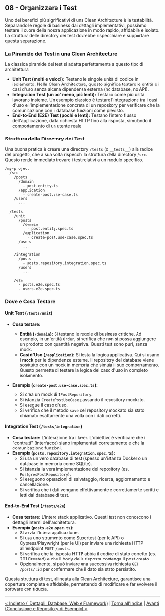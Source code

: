 ## 08 - Organizzare i Test

Uno dei benefici più significativi di una Clean Architecture è la testabilità. Separando le regole di business dai dettagli implementativi, possiamo testare il cuore della nostra applicazione in modo rapido, affidabile e isolato. La struttura delle directory dei test dovrebbe rispecchiare e supportare questa separazione.

### La Piramide dei Test in una Clean Architecture

La classica piramide dei test si adatta perfettamente a questo tipo di architettura:

*   **Unit Test (molti e veloci):** Testano le singole unità di codice in isolamento. Nella Clean Architecture, questo significa testare le entità e i casi d'uso senza alcuna dipendenza esterna (no database, no API).
*   **Integration Test (un po' meno, più lenti):** Testano come più unità lavorano insieme. Un esempio classico è testare l'integrazione tra i casi d'uso e l'implementazione concreta di un repository per verificare che la comunicazione con il database funzioni come previsto.
*   **End-to-End (E2E) Test (pochi e lenti):** Testano l'intero flusso dell'applicazione, dalla richiesta HTTP fino alla risposta, simulando il comportamento di un utente reale.

### Struttura della Directory dei Test

Una buona pratica è creare una directory `/tests` (o `__tests__`) alla radice del progetto, che a sua volta rispecchi la struttura della directory `/src`. Questo rende immediato trovare i test relativi a un modulo specifico.

```plaintext
/my-project
  /src
    /posts
      /domain
        - post.entity.ts
      /application
        - create-post.use-case.ts
    /users
      ...

  /tests
    /unit
      /posts
        /domain
          - post.entity.spec.ts
        /application
          - create-post.use-case.spec.ts
      /users
        ...

    /integration
      /posts
        - posts.repository.integration.spec.ts
      /users
        ...

    /e2e
      - posts.e2e.spec.ts
      - users.e2e.spec.ts
```

### Dove e Cosa Testare

#### Unit Test (`/tests/unit`)

*   **Cosa testare:**
    *   **Entità (`/domain`):** Si testano le regole di business critiche. Ad esempio, in un'entità `Order`, si verifica che non si possa aggiungere un prodotto con quantità negativa. Questi test sono puri, senza mock.
    *   **Casi d'Uso (`/application`):** Si testa la logica applicativa. Qui si usano i **mock** per le dipendenze esterne. Il repository del database viene sostituito con un mock in memoria che simula il suo comportamento. Questo permette di testare la logica del caso d'uso in completo isolamento.

*   **Esempio (`create-post.use-case.spec.ts`):**
    *   Si crea un mock di `IPostRepository`.
    *   Si istanzia `CreatePostUseCase` passando il repository mockato.
    *   Si esegue il caso d'uso.
    *   Si verifica che il metodo `save` del repository mockato sia stato chiamato esattamente una volta con i dati corretti.

#### Integration Test (`/tests/integration`)

*   **Cosa testare:** L'interazione tra i layer. L'obiettivo è verificare che i "contratti" (interfacce) siano implementati correttamente e che la comunicazione funzioni.
*   **Esempio (`posts.repository.integration.spec.ts`):**
    *   Si usa un vero database di test (spesso un'istanza Docker o un database in memoria come SQLite).
    *   Si istanzia la vera implementazione del repository (es. `PostgresPostRepository`).
    *   Si eseguono operazioni di salvataggio, ricerca, aggiornamento e cancellazione.
    *   Si verifica che i dati vengano effettivamente e correttamente scritti e letti dal database di test.

#### End-to-End Test (`/tests/e2e`)

*   **Cosa testare:** L'intero stack applicativo. Questi test non conoscono i dettagli interni dell'architettura.
*   **Esempio (`posts.e2e.spec.ts`):**
    *   Si avvia l'intera applicazione.
    *   Si usa uno strumento come Supertest (per le API) o Cypress/Playwright (per le UI) per inviare una richiesta HTTP all'endpoint `POST /posts`.
    *   Si verifica che la risposta HTTP abbia il codice di stato corretto (es. 201 Created) e che il body della risposta contenga il post creato.
    *   Opzionalmente, si può inviare una successiva richiesta `GET /posts/:id` per confermare che il dato sia stato persistito.

Questa struttura di test, allineata alla Clean Architecture, garantisce una copertura completa e affidabile, permettendo di modificare e far evolvere il software con fiducia.

---

[< Indietro (I Dettagli: Database, Web e Framework)](./07-i-dettagli-database-web-framework.md) | [Torna all'Indice](./index.md) | [Avanti (Conclusione e Repository di Esempio) >](./09-conclusione-e-repository-di-esempio.md)
